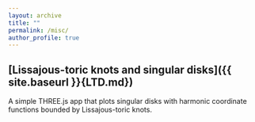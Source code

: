 ```yaml
---
layout: archive
title: ""
permalink: /misc/
author_profile: true
---
```



## [Lissajous-toric knots and singular disks]({{ site.baseurl }}{LTD.md})

A simple THREE.js app that plots singular disks with harmonic coordinate functions bounded by Lissajous-toric knots. 
